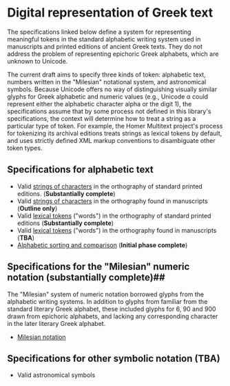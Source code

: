 # Digital representation of Greek text

The specifications linked below define a system for representing meaningful tokens in the standard alphabetic writing system used in manuscripts and printed editions of ancient Greek texts. They do not address the problem of representing epichoric Greek alphabets, which are unknown to Unicode.

The current draft aims to specify three kinds of token:  alphabetic text, numbers written in the "Milesian" notational system, and astronomical symbols.  Because Unicode offers no way of distinguishing visually similar glyphs for Greek alphabetic and numeric values (e.g., Unicode α could represent either the alphabetic character alpha or the digit 1), the specifications assume that by some process not defined in this library's specifications, the context will determine how to treat a string as a particular type of token.  For example, the Homer Multitext project's process for tokenizing its archival editions treats strings  as lexical tokens by default, and uses strictly defined XML markup conventions   to disambiguate other token types.



## Specifications for alphabetic text


- Valid <a concordion:run="concordion" href="GreekString.html">strings of characters</a> in the orthography of standard printed editions. (**Substantially complete**)
-  Valid <a concordion:run="concordion" href="MsString.html">strings of characters</a> in the orthography found in manuscripts (**Outline only**)
- Valid <a concordion:run="concordion"  href="GreekWord.html">lexical tokens</a> ("words") in the orthography of standard printed editions (**Substantially complete**)
-  Valid <a concordion:run="concordion"  href="MsWord.html">lexical tokens</a> ("words") in the orthography found in manuscripts (**TBA**)
- <a concordion:run="concordion"  href="GreekSort.html">Alphabetic sorting and comparison</a> (**Initial phase complete**)


## Specifications for the "Milesian" numeric notation (**substantially complete**)##

The "Milesian" system of numeric notation borrowed glyphs from the alphabetic writing systems.  In addition to glyphs from familiar from the standard literary Greek alphabet, these included glyphs for 6, 90 and 900 drawn from epichoric alphabets, and lacking any corresponding character in the later literary Greek alphabet.

- <a concordion:run="concordion" href="milesian/Milesian.html">Milesian notation</a>


## Specifications for other symbolic notation  (**TBA**) ##

- Valid astronomical symbols

